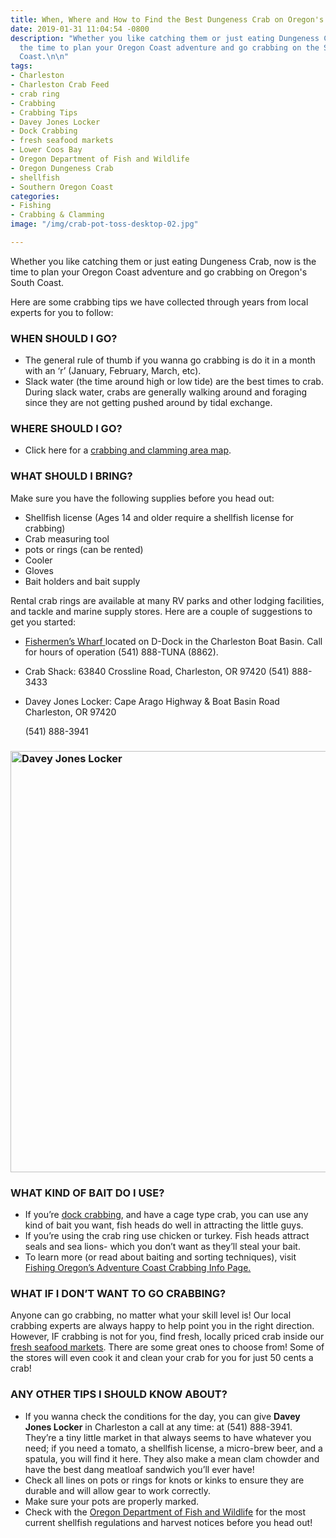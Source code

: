 ```yaml
---
title: When, Where and How to Find the Best Dungeness Crab on Oregon's Coast
date: 2019-01-31 11:04:54 -0800
description: "Whether you like catching them or just eating Dungeness Crab, now is
  the time to plan your Oregon Coast adventure and go crabbing on the Southern Oregon
  Coast.\n\n"
tags:
- Charleston
- Charleston Crab Feed
- crab ring
- Crabbing
- Crabbing Tips
- Davey Jones Locker
- Dock Crabbing
- fresh seafood markets
- Lower Coos Bay
- Oregon Department of Fish and Wildlife
- Oregon Dungeness Crab
- shellfish
- Southern Oregon Coast
categories:
- Fishing
- Crabbing & Clamming
image: "/img/crab-pot-toss-desktop-02.jpg"

---
```

Whether you like catching them or just eating Dungeness Crab, now is the time to plan your Oregon Coast adventure and go crabbing on Oregon's South Coast.

Here are some crabbing tips we have collected through years from local experts for you to follow:

### WHEN SHOULD I GO?

* The general rule of thumb if you wanna go crabbing is do it in a month with an ‘r’ (January, February, March, etc).
* Slack water (the time around high or low tide) are the best times to crab. During slack water, crabs are generally walking around and foraging since they are not getting pushed around by tidal exchange.

### WHERE SHOULD I GO?

* Click here for a <a href="http://www.fishingcoosbay.com/crabmap.jpg" target="_blank">crabbing and clamming area map</a>.

### WHAT SHOULD I BRING?

Make sure you have the following supplies before you head out:

* Shellfish license (Ages 14 and older require a shellfish license for crabbing)
* Crab measuring tool
* pots or rings (can be rented)
* Cooler
* Gloves
* Bait holders and bait supply

Rental crab rings are available at many RV parks and other lodging facilities, and tackle and marine supply stores. Here are a couple of suggestions to get you started:

* <a href="http://www.fishermenswharforegon.com" target="_blank">Fishermen’s Wharf </a> located on D-Dock in the Charleston Boat Basin. Call for hours of operation (541) 888-TUNA (8862).
* Crab Shack: 63840 Crossline Road, Charleston, OR 97420 (541) 888-3433
* Davey Jones Locker: Cape Arago Highway & Boat Basin Road Charleston, OR 97420

  (541) 888-3941

### <img class="aligncenter size-large wp-image-64567" src="/wp-content/uploads/2014/12/Davey-Jones-Locker--674x674.jpg" alt="Davey Jones Locker" width="674" height="674" srcset="/wp-content/uploads/2014/12/Davey-Jones-Locker--674x674.jpg 674w, /wp-content/uploads/2014/12/Davey-Jones-Locker--133x133.jpg 133w, /wp-content/uploads/2014/12/Davey-Jones-Locker-.jpg 768w" sizes="(max-width: 674px) 100vw, 674px" />

### WHAT KIND OF BAIT DO I USE?

* If you’re <a href="http://www.fishingcoosbay.com/crabbing.htm" target="_blank">dock crabbing</a>, and have a cage type crab, you can use any kind of bait you want, fish heads do well in attracting the little guys.
* If you’re using the crab ring use chicken or turkey. Fish heads attract seals and sea lions- which you don’t want as they’ll steal your bait.
* To learn more (or read about baiting and sorting techniques), visit <a href="http://www.fishingcoosbay.com/crabbing.htm" target="_blank">Fishing Oregon’s Adventure Coast Crabbing Info Page. </a>

### WHAT IF I DON’T WANT TO GO CRABBING?

Anyone can go crabbing, no matter what your skill level is! Our local crabbing experts are always happy to help point you in the right direction. However, IF crabbing is not for you, find fresh, locally priced crab inside our <a href="/2014/10/where-to-find-the-freshest-seafood-on-oregons-adventure-coast/" target="_blank">fresh seafood markets</a>. There are some great ones to choose from! Some of the stores will even cook it and clean your crab for you for just 50 cents a crab!

### ANY OTHER TIPS I SHOULD KNOW ABOUT?

* If you wanna check the conditions for the day, you can give **Davey Jones Locker** in Charleston a call at any time: at (541) 888-3941. They’re a tiny little market in that always seems to have whatever you need; if you need a tomato, a shellfish license, a micro-brew beer, and a spatula, you will find it here. They also make a mean clam chowder and have the best dang meatloaf sandwich you’ll ever have!
* Check all lines on pots or rings for knots or kinks to ensure they are durable and will allow gear to work correctly.
* Make sure your pots are properly marked.
* Check with the <a href="http://www.dfw.state.or.us/" target="_blank">Oregon Department of Fish and Wildlife</a> for the most current shellfish regulations and harvest notices before you head out!